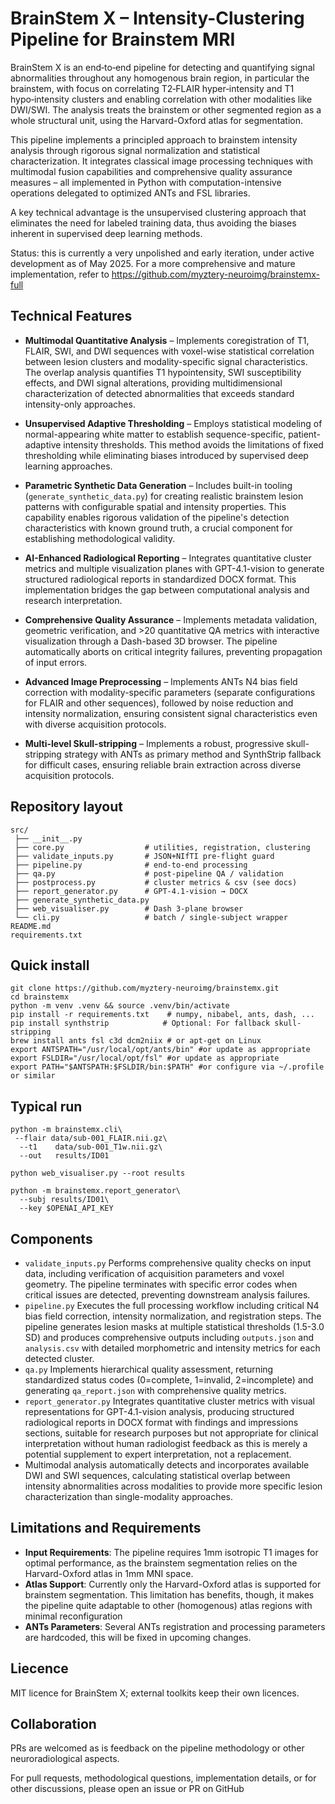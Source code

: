 # BrainStem X – Intensity-Clustering Pipeline for Brainstem MRI

BrainStem X is an end‑to‑end pipeline for detecting and quantifying signal abnormalities throughout any homogenous brain region, in particular the brainstem, with focus on correlating T2‑FLAIR hyper‑intensity and T1 hypo‑intensity clusters and enabling correlation with other modalities like DWI/SWI. The analysis treats the brainstem or other segmented region as a whole structural unit, using the Harvard-Oxford atlas for segmentation.

This pipeline implements a principled approach to brainstem intensity analysis through rigorous signal normalization and statistical characterization. It integrates classical image processing techniques with multimodal fusion capabilities and comprehensive quality assurance measures – all implemented in Python with computation-intensive operations delegated to optimized ANTs and FSL libraries.

A key technical advantage is the unsupervised clustering approach that eliminates the need for labeled training data, thus avoiding the biases inherent in supervised deep learning methods.

Status: this is currently a very unpolished and early iteration, under active development as of May 2025. For a more comprehensive and mature implementation, refer to https://github.com/myztery-neuroimg/brainstemx-full

## Technical Features

* **Multimodal Quantitative Analysis** – Implements coregistration of T1, FLAIR, SWI, and DWI sequences with voxel-wise statistical correlation between lesion clusters and modality-specific signal characteristics. The overlap analysis quantifies T1 hypointensity, SWI susceptibility effects, and DWI signal alterations, providing multidimensional characterization of detected abnormalities that exceeds standard intensity-only approaches.

* **Unsupervised Adaptive Thresholding** – Employs statistical modeling of normal-appearing white matter to establish sequence-specific, patient-adaptive intensity thresholds. This method avoids the limitations of fixed thresholding while eliminating biases introduced by supervised deep learning approaches.

* **Parametric Synthetic Data Generation** – Includes built-in tooling (`generate_synthetic_data.py`) for creating realistic brainstem lesion patterns with configurable spatial and intensity properties. This capability enables rigorous validation of the pipeline's detection characteristics with known ground truth, a crucial component for establishing methodological validity.

* **AI-Enhanced Radiological Reporting** – Integrates quantitative cluster metrics and multiple visualization planes with GPT-4.1-vision to generate structured radiological reports in standardized DOCX format. This implementation bridges the gap between computational analysis and research interpretation.

* **Comprehensive Quality Assurance** – Implements metadata validation, geometric verification, and >20 quantitative QA metrics with interactive visualization through a Dash-based 3D browser. The pipeline automatically aborts on critical integrity failures, preventing propagation of input errors.

* **Advanced Image Preprocessing** – Implements ANTs N4 bias field correction with modality-specific parameters (separate configurations for FLAIR and other sequences), followed by noise reduction and intensity normalization, ensuring consistent signal characteristics even with diverse acquisition protocols.

* **Multi-level Skull-stripping** – Implements a robust, progressive skull-stripping strategy with ANTs as primary method and SynthStrip fallback for difficult cases, ensuring reliable brain extraction across diverse acquisition protocols.

## Repository layout

```
src/
 ├── __init__.py
 ├── core.py                  # utilities, registration, clustering
 ├── validate_inputs.py       # JSON+NIfTI pre‑flight guard
 ├── pipeline.py              # end‑to‑end processing
 ├── qa.py                    # post‑pipeline QA / validation
 ├── postprocess.py           # cluster metrics & csv (see docs)
 ├── report_generator.py      # GPT‑4.1‑vision → DOCX
 ├── generate_synthetic_data.py
 ├── web_visualiser.py        # Dash 3‑plane browser
 └── cli.py                   # batch / single‑subject wrapper
README.md
requirements.txt
```

## Quick install

```
git clone https://github.com/myztery-neuroimg/brainstemx.git
cd brainstemx
python -m venv .venv && source .venv/bin/activate
pip install -r requirements.txt    # numpy, nibabel, ants, dash, ...
pip install synthstrip            # Optional: For fallback skull-stripping
brew install ants fsl c3d dcm2niix # or apt‑get on Linux
export ANTSPATH="/usr/local/opt/ants/bin" #or update as appropriate
export FSLDIR="/usr/local/opt/fsl" #or update as appropriate
export PATH="$ANTSPATH:$FSLDIR/bin:$PATH" #or configure via ~/.profile or similar
```

## Typical run

```
python -m brainstemx.cli\
 --flair data/sub‑001_FLAIR.nii.gz\
  --t1    data/sub‑001_T1w.nii.gz\
  --out   results/ID01

python web_visualiser.py --root results

python -m brainstemx.report_generator\
  --subj results/ID01\
  --key $OPENAI_API_KEY
```

## Components 

- `validate_inputs.py` Performs comprehensive quality checks on input data, including verification of acquisition parameters and voxel geometry. The pipeline terminates with specific error codes when critical issues are detected, preventing downstream analysis failures.
- `pipeline.py` Executes the full processing workflow including critical N4 bias field correction, intensity normalization, and registration steps. The pipeline generates lesion masks at multiple statistical thresholds (1.5-3.0 SD) and produces comprehensive outputs including `outputs.json` and `analysis.csv` with detailed morphometric and intensity metrics for each detected cluster.
- `qa.py` Implements hierarchical quality assessment, returning standardized status codes (0=complete, 1=invalid, 2=incomplete) and generating `qa_report.json` with comprehensive quality metrics.
- `report_generator.py` Integrates quantitative cluster metrics with visual representations for GPT-4.1-vision analysis, producing structured radiological reports in DOCX format with findings and impressions sections, suitable for research purposes but not appropriate for clinical interpretation without human radiologist feedback as this is merely a potential supplement to expert interpretation, not a replacement.
- Multimodal analysis automatically detects and incorporates available DWI and SWI sequences, calculating statistical overlap between intensity abnormalities across modalities to provide more specific lesion characterization than single-modality approaches.

## Limitations and Requirements

- **Input Requirements**: The pipeline requires 1mm isotropic T1 images for optimal performance, as the brainstem segmentation relies on the Harvard-Oxford atlas in 1mm MNI space.
- **Atlas Support**: Currently only the Harvard-Oxford atlas is supported for brainstem segmentation. This limitation has benefits, though, it makes the pipeline quite adaptable to other (homogenous) atlas regions with minimal reconfiguration
- **ANTs Parameters**: Several ANTs registration and processing parameters are hardcoded, this will be fixed in upcoming changes.

## Liecence

MIT licence for BrainStem X; external toolkits keep their own licences.

## Collaboration 

PRs are welcomed as is feedback on the pipeline methodology or other neuroradiological aspects.

For pull requests, methodological questions, implementation details, or for other discussions, please open an issue or PR on GitHub

